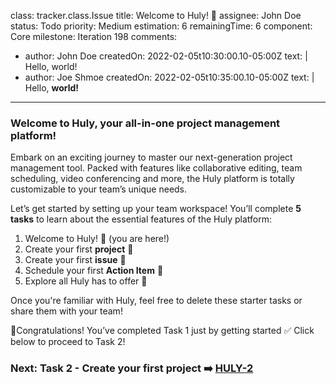 class: tracker.class.Issue
title: Welcome to Huly! 🌟
assignee: John Doe
status: Todo
priority: Medium
estimation: 6
remainingTime: 6
component: Core
milestone: Iteration 198
comments:
  - author: John Doe
    createdOn: 2022-02-05t10:30:00.10-05:00Z
    text: |
      Hello, world!
  - author: Joe Shmoe
    createdOn: 2022-02-05t10:35:00.10-05:00Z
    text: |
      Hello, **world!**
---
### **Welcome to Huly, your all-in-one project management platform!** 

Embark on an exciting journey to master our next-generation project management tool. Packed with features like collaborative editing, team scheduling, video conferencing and more, the Huly platform is totally customizable to your team’s unique needs.

Let’s get started by setting up your team workspace! You’ll complete **5 tasks** to learn about the essential features of the Huly platform:

1. Welcome to Huly! 🌟 (you are here!)
2. Create your first **project** 📌
3. Create your first **issue** 📝
4. Schedule your first **Action Item** 📆
5. Explore all Huly has to offer 🚀

Once you're familiar with Huly, feel free to delete these starter tasks or share them with your team!

🎉Congratulations! You’ve completed Task 1 just by getting started ✅ Click below to proceed to Task 2!

### Next: Task 2 - Create your first project ➡️ [HULY-2](HULY-2.md)
